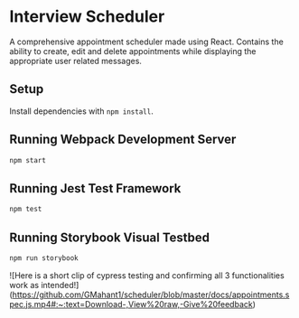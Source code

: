 # Interview Scheduler

A comprehensive appointment scheduler made using React. Contains the ability to create, edit and delete appointments while displaying the appropriate user related messages.

## Setup

Install dependencies with `npm install`.

## Running Webpack Development Server

```sh
npm start
```

## Running Jest Test Framework

```sh
npm test
```

## Running Storybook Visual Testbed

```sh
npm run storybook
```

![Here is a short clip of cypress testing and confirming all 3 functionalities work as intended!] (https://github.com/GMahant1/scheduler/blob/master/docs/appointments.spec.js.mp4#:~:text=Download-,View%20raw,-Give%20feedback)
